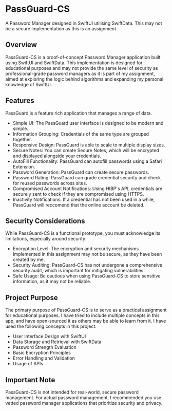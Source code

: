# PassGuard-CS
A Password Manager designed in SwiftUI utilising SwiftData. This may not be a secure implementation as this is an assignment.

## Overview
PassGuard-CS is a proof-of-concept Password Manager application built using SwiftUI and SwiftData. This implementation is designed for educational purposes and may not provide the same level of security as professional-grade password managers as it is part of my assignment, aimed at exploring the logic behind algorithms and expanding my personal knowledge of SwiftUI.

## Features
PassGuard is a feature rich application that manages a range of data.
- Simple UI: The PassGuard user interface is designed to be modern and simple.
- Information Grouping: Credentials of the same type are grouped together.
- Responsive Design: PassGuard is able to scale to multiple display sizes.
- Secure Notes: You can create Secure Notes, which will be encrypted and displayed alongside your credentials.
- AutoFill Functionality: PassGuard can autofill passwords using a Safari Extension.
- Password Generation: PassGuard can create secure passwords.
- Password Rating: PassGuard can grade credential security and check for reused passwords across sites.
- Compromised Account Notifications: Using HIBP's API, credentials are securely sent to check if they are compromised using HTTPS.
- Inactivity Notifications: If a credential has not been used in a while, PassGuard will reccomend that the online account be deleted.

## Security Considerations
While PassGuard-CS is a functional prototype, you must acknowledge its limitations, especially around security:
- Encryption Level: The encryption and security mechanisms implemented in this assignment may not be secure, as they have been created by me.
- Security Auditing: PassGuard-CS has not undergone a comprehensive security audit, which is important for mitigating vulnerabilities.
- Safe Usage: Be cautious when using PassGuard-CS to store sensitive information, as it may not be reliable.

## Project Purpose
The primary purpose of PassGuard-CS is to serve as a practical assignment for educational purposes. I have tried to include multiple concepts in this app, and have open-sourced it as others may be able to learn from it. I have used the following concepts in this project:
- User Interface Design with SwiftUI
- Data Storage and Retrieval with SwiftData
- Password Strength Evaluation
- Basic Encryption Principles
- Error Handling and Validation
- Usage of APIs

## Important Note
PassGuard-CS is not intended for real-world, secure password management. For actual password management, I recommended you use vetted password manager applications that prioritize security and privacy.
